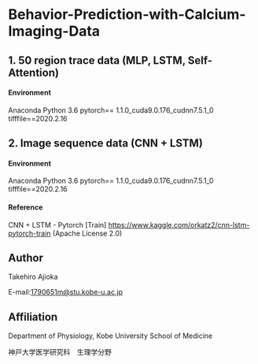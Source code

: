 # Behavior-Prediction-with-Calcium-Imaging-Data

## 1. 50 region trace data (MLP, LSTM, Self-Attention)

#### Environment
Anaconda
Python 3.6
pytorch== 1.1.0_cuda9.0.176_cudnn7.5.1_0
tifffile==2020.2.16

## 2. Image sequence data (CNN + LSTM)

#### Environment
Anaconda
Python 3.6
pytorch== 1.1.0_cuda9.0.176_cudnn7.5.1_0
tifffile==2020.2.16

#### Reference
CNN + LSTM - Pytorch [Train] https://www.kaggle.com/orkatz2/cnn-lstm-pytorch-train (Apache License 2.0)

## Author
Takehiro Ajioka

E-mail:1790651m@stu.kobe-u.ac.jp

## Affiliation

Department of Physiology, Kobe University School of Medicine

神戸大学医学研究科　生理学分野
